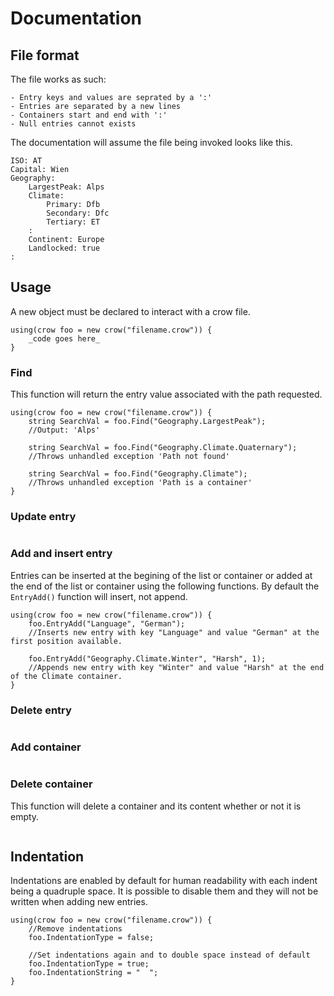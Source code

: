 # Documentation
## File format
The file works as such:

    - Entry keys and values are seprated by a ':'
    - Entries are separated by a new lines
    - Containers start and end with ':'
    - Null entries cannot exists

The documentation will assume the file being invoked looks like this.

```
ISO: AT
Capital: Wien
Geography:
    LargestPeak: Alps
    Climate:
        Primary: Dfb
        Secondary: Dfc
        Tertiary: ET
    :
    Continent: Europe
    Landlocked: true
:
```

## Usage
A new object must be declared to interact with a crow file.

```
using(crow foo = new crow("filename.crow")) {
    _code goes here_
}
```

### Find
This function will return the entry value associated with the path requested.

```
using(crow foo = new crow("filename.crow")) {
    string SearchVal = foo.Find("Geography.LargestPeak");
    //Output: 'Alps'

    string SearchVal = foo.Find("Geography.Climate.Quaternary");
    //Throws unhandled exception 'Path not found'

    string SearchVal = foo.Find("Geography.Climate");
    //Throws unhandled exception 'Path is a container'
}
```

### Update entry
```

```

### Add and insert entry
Entries can be inserted at the begining of the list or container or added at the end of the list or container using the following functions. By default the `EntryAdd()` function will insert, not append.

```
using(crow foo = new crow("filename.crow")) {
    foo.EntryAdd("Language", "German");
    //Inserts new entry with key "Language" and value "German" at the first position available.

    foo.EntryAdd("Geography.Climate.Winter", "Harsh", 1);
    //Appends new entry with key "Winter" and value "Harsh" at the end of the Climate container.
}
```

### Delete entry
```

```

### Add container
```

```

### Delete container
This function will delete a container and its content whether or not it is empty.

```

```

## Indentation
Indentations are enabled by default for human readability with each indent being a quadruple space. It is possible to disable them and they will not be written when adding new entries.

```
using(crow foo = new crow("filename.crow")) {
    //Remove indentations
    foo.IndentationType = false;

    //Set indentations again and to double space instead of default
    foo.IndentationType = true;
    foo.IndentationString = "  ";
}
```